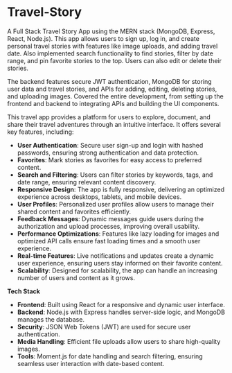 # Travel-Story

A Full Stack Travel Story App using the MERN stack (MongoDB, Express, React, Node.js). This app allows users to sign up, log in, and create personal travel stories with features like image uploads, and adding travel date. Also implemented search functionality to find stories, filter by date range, and pin favorite stories to the top. Users can also edit or delete their stories.

The backend features secure JWT authentication, MongoDB for storing user data and travel stories, and APIs for adding, editing, deleting stories, and uploading images. 
Covered the entire development, from setting up the frontend and backend to integrating APIs and building the UI components.

This travel app provides a platform for users to explore, document, and share their travel adventures through an intuitive interface. It offers several key features, including:

- **User Authentication**: Secure user sign-up and login with hashed passwords, ensuring strong authentication and data protection.
- **Favorites**: Mark stories as favorites for easy access to preferred content.
- **Search and Filtering**: Users can filter stories by keywords, tags, and date range, ensuring relevant content discovery.
- **Responsive Design**: The app is fully responsive, delivering an optimized experience across desktops, tablets, and mobile devices.
- **User Profiles**: Personalized user profiles allow users to manage their shared content and favorites efficiently.
- **Feedback Messages**: Dynamic messages guide users during the authorization and upload processes, improving overall usability.
- **Performance Optimizations**: Features like lazy loading for images and optimized API calls ensure fast loading times and a smooth user experience.
- **Real-time Features**: Live notifications and updates create a dynamic user experience, ensuring users stay informed on their favorite content.
- **Scalability**: Designed for scalability, the app can handle an increasing number of users and content as it grows.

**Tech Stack**

- **Frontend**: Built using React for a responsive and dynamic user interface.
- **Backend**: Node.js with Express handles server-side logic, and MongoDB manages the database.
- **Security**: JSON Web Tokens (JWT) are used for secure user authentication.
- **Media Handling**: Efficient file uploads allow users to share high-quality images.
- **Tools**: Moment.js for date handling and search filtering, ensuring seamless user interaction with date-based content.
